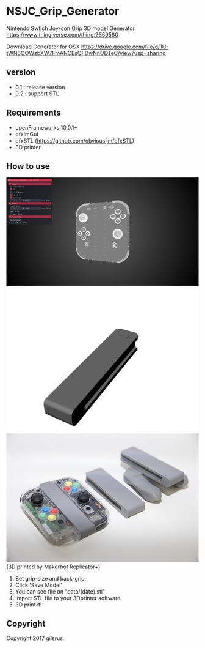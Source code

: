 # NSJC_Grip_Generator
Nintendo Swtich Joy-con Grip 3D model Generator 
https://www.thingiverse.com/thing:2669580

Download Generator for OSX
https://drive.google.com/file/d/1U-tWN6OOWzbXW7FmANCEsQFDwNnODTeC/view?usp=sharing
## version
- 0.1 : release version
- 0.2 : support STL

## Requirements
- openFrameworks 10.0.1+
- ofxImGui
- ofxSTL (https://github.com/obviousjim/ofxSTL)
- 3D printer

## How to use
![SC](https://github.com/gilsrus/NSJC_Grip_Generator/raw/master/sc1.png)
![SC2](https://github.com/gilsrus/NSJC_Grip_Generator/raw/master/sc2.png)
![SC3](https://github.com/gilsrus/NSJC_Grip_Generator/raw/master/sc3.png)
(3D printed by Makerbot Replicator+) 

1. Set grip-size and back-grip.
2. Click 'Save Model'
3. You can see file on "data/(date).stl"
4. Import STL file to your 3Dprinter software.
5. 3D print it!

## Copyright
Copyright 2017 gilsrus.

